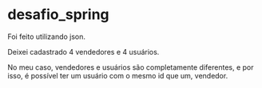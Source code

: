# desafio_spring

Foi feito utilizando json.

Deixei cadastrado 4 vendedores e 4 usuários.

No meu caso, vendedores e usuários são completamente diferentes, e por isso, é possível ter um usuário com o mesmo id que um, vendedor.
